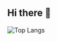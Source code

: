 ## Hi there 👋
![Top Langs](https://github-readme-stats.vercel.app/api/top-langs/?username=oxidemanganese&hide_progress=true&layout=donut-vertical)
<!--
**OxideManganese/oxidemanganese** is a ✨ _special_ ✨ repository because its `README.md` (this file) appears on your GitHub profile.

Here are some ideas to get you started:

- 🔭 I’m currently working on ...
- 🌱 I’m currently learning ...
- 👯 I’m looking to collaborate on ...
- 🤔 I’m looking for help with ...
- 💬 Ask me about ...
- 📫 How to reach me: ...
- 😄 Pronouns: ...
- ⚡ Fun fact: ...
-->
